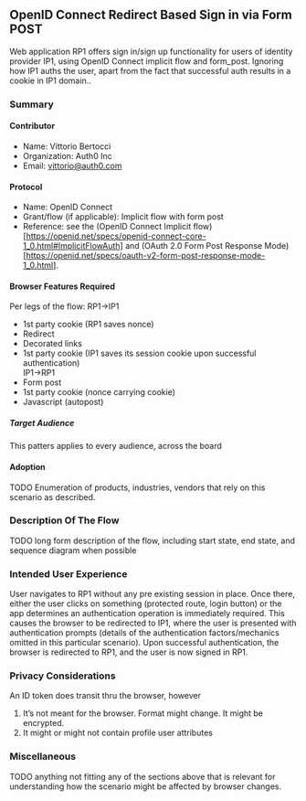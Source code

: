 ## OpenID Connect Redirect Based Sign in via Form POST 
Web application RP1 offers sign in/sign up functionality for users of identity provider IP1, using OpenID Connect implicit flow and form_post. Ignoring how IP1 auths the user, apart from the fact that successful auth results in a cookie in IP1 domain..

### Summary

#### Contributor 
- Name: Vittorio Bertocci
- Organization: Auth0 Inc
- Email: vittorio@auth0.com

#### Protocol
- Name: OpenID Connect
- Grant/flow (if applicable): Implicit flow with form post
- Reference: see the (OpenID Connect Implicit flow)[https://openid.net/specs/openid-connect-core-1_0.html#ImplicitFlowAuth] and (OAuth 2.0 Form Post Response Mode)[https://openid.net/specs/oauth-v2-form-post-response-mode-1_0.html].

#### Browser Features Required
Per legs of the flow:
RP1->IP1  
- 1st party cookie (RP1 saves nonce)
- Redirect
- Decorated links
- 1st party cookie (IP1 saves its session cookie upon successful authentication)  
IP1->RP1
- Form post
- 1st party cookie (nonce carrying cookie)
- Javascript (autopost)

##### Target Audience
This patters applies to every audience, across the board

#### Adoption
TODO Enumeration of products, industries, vendors that rely on this scenario as described.

### Description Of The Flow
TODO long form description of the flow, including start state, end state, and sequence diagram when possible
### Intended User Experience
User navigates to RP1 without any pre existing session in place. Once there, either the user clicks on something (protected route, login button) or the app determines an authentication operation is immediately required. This causes the browser to be redirected to IP1, where the user is presented with authentication prompts (details of the authentication factors/mechanics omitted in this particular scenario). Upon successful authentication, the browser is redirected to RP1, and the user is now signed in RP1. 

### Privacy Considerations
An ID token does transit thru the browser, however
1. It’s not meant for the browser. Format might change. It might be encrypted.
2. It might or might not contain profile user attributes
### Miscellaneous
TODO anything not fitting any of the sections above that is relevant for understanding how the scenario might be affected by browser changes.